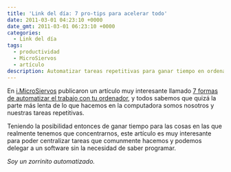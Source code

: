 ```yaml
---
title: 'Link del día: 7 pro-tips para acelerar todo'
date: 2011-03-01 04:23:10 +0000
date_gmt: 2011-03-01 06:23:10 +0000
categories:
  - Link del día
tags:
  - productividad
  - MicroSiervos
  - artículo
description: Automatizar tareas repetitivas para ganar tiempo en ordenador sin programar.
---
```



En [i.MicroSiervos](http://i.microsiervos.com/ordenadores/7-formas-automatizar-trabajo-ordenador.html) publicaron un artículo muy interesante llamado [7 formas de automatizar el trabajo con tu ordenador](http://thinkwasabi.com/2011/02/7-formas-de-automatizar-el-trabajo-con-tu-ordenador/), y todos sabemos que quizá la parte más lenta de  lo que hacemos en la computadora somos nosotros y nuestras tareas repetitivas.

Teniendo la posibilidad entonces de ganar tiempo para las cosas en las que realmente tenemos que concentrarnos, este artículo es muy interesante para poder centralizar tareas que comunmente hacemos y podemos delegar a un software sin la necesidad de saber programar.

_Soy un zorrinito automatizado._
